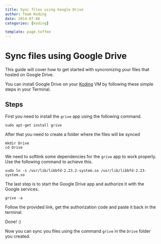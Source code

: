 ```yaml
---
title: Sync files using Google Drive
author: Team Koding
date: 2014-07-08
categories: [koding]

template: page.toffee
---
```


# Sync files using Google Drive

This guide will cover how to get started with syncronizing your files that hosted on Google Drive.

You can install Google Drive on your [Koding](https://koding.com) VM by following these simple steps in your Terminal.

## Steps

First you need to install the `grive` app using the following command.

```
sudo apt-get install grive
```

After that you need to create a folder where the files will be synced

```
mkdir Drive
cd Drive
```

We need to softlink some dependencies for the `grive` app to work properly. Use the following command to achieve this.

```
sudo ln -s /usr/lib/libbfd-2.23.2-system.so /usr/lib/libbfd-2.23-system.so
```

The last step is to start the Google Drive app and authorize it with the Google services.

``` 
grive -a
```

Follow the provided link, get the authorization code and paste it back in the terminal.

Done! :)

Now you can sync you files using the command `grive` in the `Drive` folder you created.